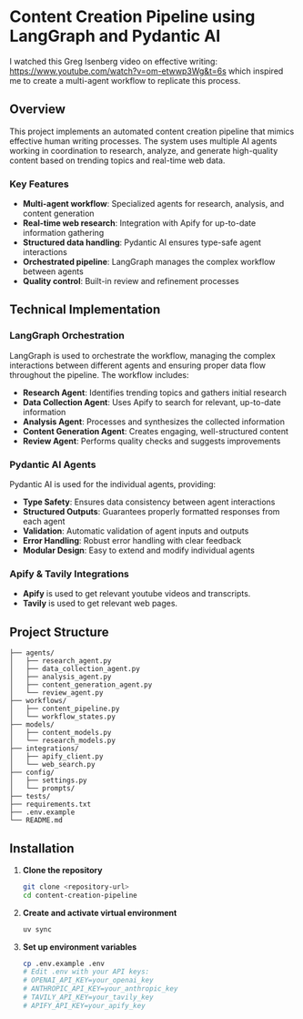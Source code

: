 # Content Creation Pipeline using LangGraph and Pydantic AI

I watched this Greg Isenberg video on effective writing: https://www.youtube.com/watch?v=om-etwwp3Wg&t=6s which inspired me to create a multi-agent workflow to replicate this process.

## Overview

This project implements an automated content creation pipeline that mimics effective human writing processes. The system uses multiple AI agents working in coordination to research, analyze, and generate high-quality content based on trending topics and real-time web data.

### Key Features

- **Multi-agent workflow**: Specialized agents for research, analysis, and content generation
- **Real-time web research**: Integration with Apify for up-to-date information gathering
- **Structured data handling**: Pydantic AI ensures type-safe agent interactions
- **Orchestrated pipeline**: LangGraph manages the complex workflow between agents
- **Quality control**: Built-in review and refinement processes

## Technical Implementation

### LangGraph Orchestration

LangGraph is used to orchestrate the workflow, managing the complex interactions between different agents and ensuring proper data flow throughout the pipeline. The workflow includes:

- **Research Agent**: Identifies trending topics and gathers initial research
- **Data Collection Agent**: Uses Apify to search for relevant, up-to-date information
- **Analysis Agent**: Processes and synthesizes the collected information
- **Content Generation Agent**: Creates engaging, well-structured content
- **Review Agent**: Performs quality checks and suggests improvements

### Pydantic AI Agents

Pydantic AI is used for the individual agents, providing:

- **Type Safety**: Ensures data consistency between agent interactions
- **Structured Outputs**: Guarantees properly formatted responses from each agent
- **Validation**: Automatic validation of agent inputs and outputs
- **Error Handling**: Robust error handling with clear feedback
- **Modular Design**: Easy to extend and modify individual agents

### Apify & Tavily Integrations

- **Apify** is used to get relevant youtube videos and transcripts.
- **Tavily** is used to get relevant web pages.


## Project Structure

```
├── agents/
│   ├── research_agent.py
│   ├── data_collection_agent.py
│   ├── analysis_agent.py
│   ├── content_generation_agent.py
│   └── review_agent.py
├── workflows/
│   ├── content_pipeline.py
│   └── workflow_states.py
├── models/
│   ├── content_models.py
│   └── research_models.py
├── integrations/
│   ├── apify_client.py
│   └── web_search.py
├── config/
│   ├── settings.py
│   └── prompts/
├── tests/
├── requirements.txt
├── .env.example
└── README.md
```


## Installation

1. **Clone the repository**
   ```bash
   git clone <repository-url>
   cd content-creation-pipeline
   ```

2. **Create and activate virtual environment**
   ```bash
   uv sync
   ```

4. **Set up environment variables**
   ```bash
   cp .env.example .env
   # Edit .env with your API keys:
   # OPENAI_API_KEY=your_openai_key
   # ANTHROPIC_API_KEY=your_anthropic_key
   # TAVILY_API_KEY=your_tavily_key
   # APIFY_API_KEY=your_apify_key
   ```